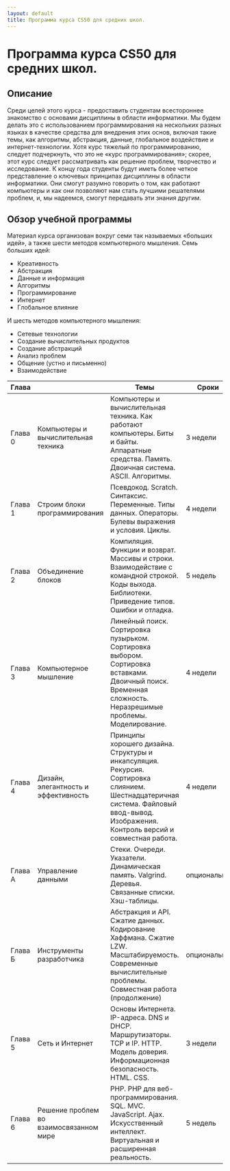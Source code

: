 ```yaml
---
layout: default
title: Программа курса CS50 для средних школ.
---
```


# Программа курса CS50 для средних школ.

## Описание

Среди целей этого курса - предоставить студентам всестороннее знакомство с основами дисциплины в области информатики. Мы будем делать это с использованием программирования на нескольких разных языках в качестве средства для внедрения этих основ, включая такие темы, как алгоритмы, абстракция, данные, глобальное воздействие и интернет-технологии. Хотя курс тяжелый по программированию, следует подчеркнуть, что это не «курс программирования»; скорее, этот курс следует рассматривать как решение проблем, творчество и исследование. К концу года студенты будут иметь более четкое представление о ключевых принципах дисциплины в области информатики. Они смогут разумно говорить о том, как работают компьютеры и как они позволяют нам стать лучшими решателями проблем, и, мы надеемся, смогут передавать эти знания другим.

## Обзор учебной программы

Материал курса организован вокруг семи так называемых «больших идей», а также шести методов компьютерного мышления. Семь больших идей:

* Креативность
* Абстракция
* Данные и информация
* Алгоритмы
* Программирование
* Интернет
* Глобальное влияние

И шесть методов компьютерного мышления:

* Сетевые технологии
* Создание вычислительных продуктов
* Создание абстракций
* Анализ проблем
* Общение (устно и письменно)
* Взаимодействие

<table class="table table-striped">
    <thead>
    <tr>
        <th scope="col">Глава</th>
        <th scope="col"></th>
        <th scope="col">Темы</th>
        <th scope="col">Сроки</th>
    </tr>
    </thead>
    <tbody>
    <tr>
        <td>Глава 0</td>
        <td>Компьютеры и вычислительная техника</td>
        <td>Компьютеры и вычислительная техника. Как работают компьютеры. Биты и байты. Аппаратные средства. Память. Двоичная система. ASCII. Алгоритмы.</td>
        <td>3 недели</td>
    </tr>
    <tr>
        <td>Глава 1</td>
        <td>Строим блоки программирования</td>
        <td>Псевдокод. Scratch. Синтаксис. Переменные. Типы данных. Операторы. Булевы выражения и условия. Циклы.</td>
        <td>4 недели</td>
    </tr>
    <tr>
        <td>Глава 2</td>
        <td>Объединение блоков</td>
        <td>Компиляция. Функции и возврат. Массивы и строки. Взаимодействие с командной строкой. Коды выхода. Библиотеки. Приведение типов. Ошибки и отладка.</td>
        <td>5 недель</td>
    </tr>
    <tr>
        <td>Глава 3</td>
        <td>Компьютерное мышление</td>
        <td>Линейный поиск. Сортировка пузырьком. Сортировка выбором. Сортировка вставками. Двоичный поиск. Временная сложность. Неразрешимые проблемы. Моделирование.</td>
        <td>4 недели</td>
    </tr>
    <tr>
        <td>Глава 4</td>
        <td>Дизайн, элегантность и эффективность</td>
        <td>Принципы хорошего дизайна. Структуры и инкапсуляция. Рекурсия. Сортировка слиянием. Шестнадцатеричная система. Файловый ввод-вывод. Изображения. Контроль версий и совместная работа.</td>
        <td>4 недели</td>
    </tr>
    <tr>
        <td>Глава А</td>
        <td>Управление данными</td>
        <td>Стеки. Очереди. Указатели. Динамическая память. Valgrind. Деревья. Связанные списки. Хэш-таблицы.</td>
        <td>опционально</td>
    </tr>
    <tr>
        <td>Глава Б</td>
        <td>Инструменты разработчика</td>
        <td>Абстракция и API. Сжатие данных. Кодирование Хаффмана. Сжатие LZW. Масштабируемость. Современные вычислительные проблемы. Совместная работа (продолжение)</td>
        <td>опционально</td>
    </tr>
    <tr>
        <td>Глава 5</td>
        <td>Сеть и Интернет</td>
        <td>Основы Интернета. IP-адреса. DNS и DHCP. Маршрутизаторы. TCP и IP. HTTP. Модель доверия. Информационная безопасность. HTML. CSS.</td>
        <td>3 недели</td>
    </tr>
    <tr>
        <td>Глава 6</td>
        <td>Решение проблем во взаимосвязанном мире</td>
        <td>PHP. PHP для веб-программирования. SQL. MVC. JavaScript. Ajax. Искусственный интеллект. Виртуальная и расширенная реальность.</td>
        <td>5 недель</td>
    </tr>
</table>

